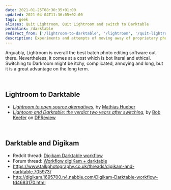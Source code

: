 ```yaml
---
date: 2021-01-25T08:30:35+01:00
updated: 2021-04-04T11:36:05+02:00
tags: geek
aliases: Quit Lightroom, Quit Lightroom and switch to Darktable
permalink: /darktable
redirect_from: ['/lightroom-to-darktable', '/lightroom', '/quit-lightroom']
description: Experiments and attempts of moving away of proprietary photo editing software and embracing open formats.
---
```

Arguably, Lightroom is overall the best batch photo editing software out there. Nevertheless, it comes at a cost which is bot literal and ethical. Switching to Darkroom might be itchy, complicated, annoying and long, but it is a great advantage on the long term.

<br>

## Lightroom to Darktable

- [*Lightroom to open source alternatives*](https://mathiashueber.com/lightroom-to-open-source-alternatives/ 'Lightroom to open source alternatives on Mathias Hueber’s blog'), by [Mathias Hueber](https://mathiashueber.com/ 'www.MathiasHueber.com')
- [*Lightoom and Darktable: the verdict two years after switching*](https://www.dpreview.com/forums/thread/4134864 'Lightoom and Darktable: the verdict two years after switching'), by [Bob Keefer](https://bobkeeferphoto.com/ 'Bob Keefer') on [DPReview](https://www.dpreview.com/ 'DPReview')

<br>

## Darktable and Digikam

- Reddit thread: [Digikam Darktable workflow](https://www.reddit.com/r/FOSSPhotography/comments/jgviqd/digikam_darktable_workflow/)
- Forum thread: [Workflow digiKam + darktable](https://discuss.pixls.us/t/workflow-digikam-darktable/19377)
- https://www.talkphotography.co.uk/threads/digikam-and-darktable.705973/
- http://digikam.1695700.n4.nabble.com/Digikam-Darktable-workflow-td4683170.html